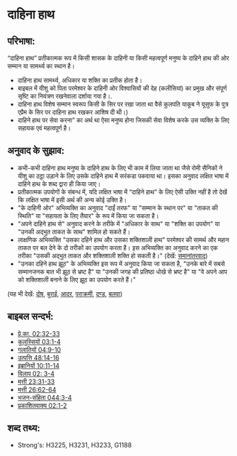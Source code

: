 # दाहिना हाथ #

## परिभाषा: ##

“दाहिना हाथ” प्रतीकात्मक रूप में किसी शासक के दाहिनी या किसी महत्वपूर्ण मनुष्य के दाहिने हाथ की ओर सम्मान या सामर्थ्य का स्थान है।

* दाहिना हाथ सामर्थ्य, अधिकार या शक्ति का प्रतीक होता है।
* बाइबल में यीशु को पिता परमेश्वर के दाहिनी ओर विश्वासियों की देह (कलीसियां) का प्रमुख और संपूर्ण सृष्टि का नियंत्रण रखनेवाला दर्शाया गया है।.
* दाहिना हाथ विशेष सम्मान स्वरूप किसी के सिर पर रखा जाता था वैसे कुलपति याकूब ने यूसुफ के पुत्र एप्रैम के सिर पर दाहिना हाथ रखकर आशिष दी थी।)
* दाहिने हाथ पर सेवा करना” का अर्थ था ऐसा मनुष्य होना जिसकी सेवा विशेष करके उस व्यक्ति के लिए सहायक एवं महत्वपूर्ण है।

## अनुवाद के सुझाव: ##

* कभी-कभी दाहिना हाथ मनुष्य के दाहिने हाथ के लिए भी काम में लिया जाता था जैसे रोमी सैनिकों ने यीशु का ठट्ठा उड़ाने के लिए उसके दाहिने हाथ में सरंकडा पकवाया था। इसका अनुवाद लक्षित भाषा में दाहिने हाथ के शब्द द्वारा ही किया जाए। 
* प्रतीकात्मक उपयोगों के संबन्ध में, यदि लक्षित भाषा में “दाहिने हाथ” के लिए ऐसी उक्ति नहीं है तो देखें कि लक्षित भाषा में इसी अर्थ की अन्य कोई उक्ति है।
* "के दाहिनी ओर" अभिव्यक्ति का अनुवाद "दाईं तरफ" या "सम्मान के स्थान पर" या "ताकत की स्थिति" या "सहायता के लिए तैयार" के रूप में किया जा सकता है।
* "अपने दाहिने हाथ से" अनुवाद करने के तरीके में "अधिकार के साथ" या "शक्ति का उपयोग" या "उनकी अद्भुत ताकत के साथ" शामिल हो सकते हैं।
* लाक्षणिक अभिव्यक्ति "उसका दहिने हाथ और उसका शक्तिशाली हाथ" परमेश्वर की सामर्थ और महान ताकत पर बल देने के दो तरीकों का उपयोग करता है। इस अभिव्यक्ति का अनुवाद करने का एक तरीका "उसकी अद्भुत ताकत और शक्तिशाली शक्ति हो सकती है।" (देखें: [समानांतरवाद](rc://hi/ta/man/translate/figs-parallelism))
* "उनका दहिने हाथ झूठ" के अभिव्यक्ति इस रूप में अनुवाद किया जा सकता है, "उनके बारे में सबसे सम्मानजनक बात भी झूठ से भ्रष्ट है" या "उनकी जगह की प्रतिष्ठा धोखे से भ्रष्ट है" या "वे अपने आप को शक्तिशाली बनाने के लिए झूठ का उपयोग करते हैं।" 

(यह भी देखें: [दोष](../other/accuse.md), [बुराई](../kt/evil.md), [आदर](../kt/honor.md), [पराक्रमी](../other/mighty.md), [दण्ड](../other/punish.md), [बलवा](../other/rebel.md))

## बाइबल सन्दर्भ: ##

* [प्रे.का. 02:32-33](rc://hi/tn/help/act/02/32)
* [कुलुस्सियों 03:1-4](rc://hi/tn/help/col/03/01)
* [गलातियों 04:9-10](rc://hi/tn/help/gal/02/09)
* [उत्पत्ति 48:14-16](rc://hi/tn/help/gen/48/14)
* [इब्रानियों 10:11-14](rc://hi/tn/help/heb/10/11)
* [विलाप 02: 3-4](rc://hi/tn/help/lam/02/03)
* [मत्ती 23:31-33](rc://hi/tn/help/mat/25/31)
* [मत्ती 26:62-64](rc://hi/tn/help/mat/26/62)
* [भजन-संहिता 044:3-4](rc://hi/tn/help/psa/044/003)
* [प्रकाशितवाक्य 02:1-2](rc://hi/tn/help/rev/02/01)

## शब्द तथ्य: ##

* Strong's: H3225, H3231, H3233, G1188

